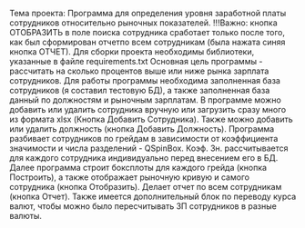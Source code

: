 Тема проекта: Программа для определения уровня заработной платы сотрудников относительно рыночных показателей. 
!!!Важно: кнопка ОТОБРАЗИТЬ в поле поиска сотрудника сработает только после того, как был сформирован отчетпо всем сотрудникам (была нажата синяя кнопка ОТЧЕТ).
Для сборки проекта необходимы библиотеки, указанные в файле requirements.txt
Основная цель программы - рассчитать на сколько процентов выше или ниже рынка зарплата сотрудников.
Для работы программы необходима заполненная база сотрудников (я составил тестовую БД), а также заполненная база данный по должностям и рыночным зарплатам. В программе можно добавить или удалить  сотрудника вручную или загрузить сразу много из формата xlsx (Кнопка Добавить Сотрудника). Также можно добавить или удалить должность (кнопка Добавить Должность). Программа разбивает сотрудников по грейдам в зависимости от коэффициента значимости и числа разделений -  QSpinBox. Коэф. Зн. рассчитывается для каждого сотрудника индивидуально перед внесением его в БД. Далее программа строит боксплоты для каждого грейда (кнопка Построить), а также отображает рыночную кривую и самого сотрудника (кнопка Отобразить). Делает отчет по всем сотрудникам (кнопка Отчет). Также имеется дополнительный блок по переводу курса валют, чтобы можно было пересчитывать ЗП сотрудников в разные валюты.
